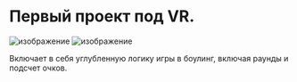 # Первый проект под VR.
![изображение](https://github.com/user-attachments/assets/2c24b5c4-0bfe-4e59-b027-e23a569d1f5a)
![изображение](https://github.com/user-attachments/assets/dc8df708-8711-48f8-afda-e0a3ff33eb26)

Включает в себя углубленную логику игры в боулинг, включая раунды и подсчет очков.
